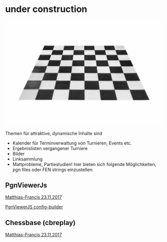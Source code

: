 # under construction
![Image of empty board](brett.jpg)


Themen für attraktive, dynamische Inhalte sind
- Kalender für Terminverwaltung von Turnieren, Events etc.
- Ergebnislisten vergangener Turniere
- Bilder
- Linksammlung
- Mattprobleme, Partiestudien! hier bieten sich folgende Möglichkeiten, pgn files oder FEN strings einzustellen:

## PgnViewerJs
[Matthias-Francis 23.11.2017](pgnvjs095/examples/mf.html)

[PgnViewerJS config-builder](http://mliebelt.github.io/PgnViewerJS/docu/example/config.html)

## Chessbase (cbreplay)
[Matthias-Francis 23.11.2017](start.html)





